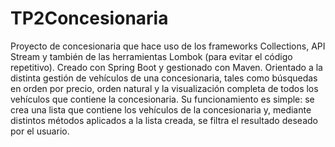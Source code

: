 # TP2Concesionaria                                          
Proyecto de concesionaria que hace uso de los frameworks Collections, API Stream y también de las herramientas Lombok (para evitar el código repetitivo).
Creado con Spring Boot y gestionado con Maven.
Orientado a la distinta gestión de vehículos de una concesionaria, tales como búsquedas en orden por precio, orden natural y la visualización completa de todos los vehículos que contiene la concesionaria.
Su funcionamiento es simple: se crea una lista que contiene los vehículos de la concesionaria y, mediante distintos métodos aplicados a la lista creada, se filtra el resultado deseado por el usuario.
